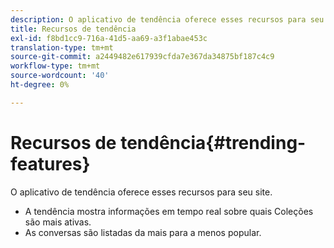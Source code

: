 ```yaml
---
description: O aplicativo de tendência oferece esses recursos para seu site.
title: Recursos de tendência
exl-id: f8bd1cc9-716a-41d5-aa69-a3f1abae453c
translation-type: tm+mt
source-git-commit: a2449482e617939cfda7e367da34875bf187c4c9
workflow-type: tm+mt
source-wordcount: '40'
ht-degree: 0%

---
```


# Recursos de tendência{#trending-features}

O aplicativo de tendência oferece esses recursos para seu site.



* A tendência mostra informações em tempo real sobre quais Coleções são mais ativas.
* As conversas são listadas da mais para a menos popular.
